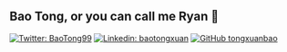 ## Bao Tong, or you can call me Ryan 👋
[![Twitter: BaoTong99](https://img.shields.io/twitter/follow/BaoTong99?style=social)](https://twitter.com/BaoTong99)
[![Linkedin: baotongxuan](https://img.shields.io/badge/-baotongxuan-blue?style=flat-square&logo=Linkedin&logoColor=white&link=https://www.linkedin.com/in/baotongxuan/)](https://www.linkedin.com/in/baotongxuan/)
[![GitHub tongxuanbao](https://img.shields.io/github/followers/tongxuanbao?label=follow&style=social)](https://github.com/tongxuanbao)

<!--
**tongxuanbao/tongxuanbao** is a ✨ _special_ ✨ repository because its `README.md` (this file) appears on your GitHub profile.

Here are some ideas to get you started:

- 🔭 I’m currently working on ...
- 🌱 I’m currently learning ...
- 👯 I’m looking to collaborate on ...
- 🤔 I’m looking for help with ...
- 💬 Ask me about ...
- 📫 How to reach me: ...
- 😄 Pronouns: ...
- ⚡ Fun fact: ...
-->
